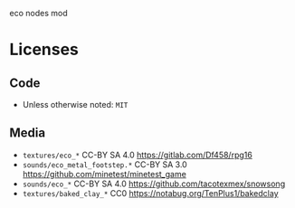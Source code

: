
eco nodes mod

# Licenses

## Code

* Unless otherwise noted: `MIT`

## Media

* `textures/eco_*` CC-BY SA 4.0 https://gitlab.com/Df458/rpg16
* `sounds/eco_metal_footstep.*` CC-BY SA 3.0 https://github.com/minetest/minetest_game
* `sounds/eco_*` CC-BY SA 4.0 https://github.com/tacotexmex/snowsong
* `textures/baked_clay_*` CC0 https://notabug.org/TenPlus1/bakedclay
